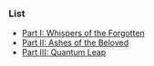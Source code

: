 ### List

- [Part I: Whispers of the Forgotten](/whispers-of-the-forgotten)
- [Part II: Ashes of the Beloved](/ashes-of-the-beloved)
- [Part III: Quantum Leap](/quantum-leap)